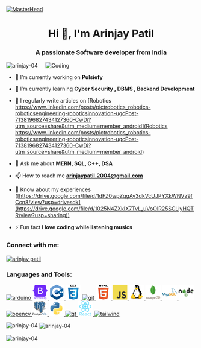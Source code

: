 [![MasterHead](https://mir-s3-cdn-cf.behance.net/project_modules/1400_opt_1/475eb095746151.5e9ecde695f7a.gif)](https://github.com/Arinjay-04/Arinjay-04/blob/main/README.md)
<h1 align="center">Hi 👋, I'm Arinjay Patil</h1>
<h3 align="center">A passionate Software developer from India</h3>

<img align="right" alt="Coding" width="400" src="https://cdnp3.stackassets.com/fa6fd1e226152eba86fa65cef159cde3d5a40517/store/fd9cf709c1417e2cabff70f3d3d2b3be06d0becd1df0cccfc661d327a3a7/sale_229497_primary_image.jpg">

<p align="left"> <img src="https://komarev.com/ghpvc/?username=arinjay-04&label=Profile%20views&color=0e75b6&style=flat" alt="arinjay-04" /> </p>

- 🔭 I’m currently working on **Pulsiefy**

- 🌱 I’m currently learning **Cyber Security , DBMS , Backend Development**

- 📝 I regularly write articles on [Robotics https://www.linkedin.com/posts/pictrobotics_robotics-roboticsengineering-roboticsinnovation-ugcPost-7138196827434127360-CwDi?utm_source=share&utm_medium=member_android](Robotics https://www.linkedin.com/posts/pictrobotics_robotics-roboticsengineering-roboticsinnovation-ugcPost-7138196827434127360-CwDi?utm_source=share&utm_medium=member_android)

- 💬 Ask me about **MERN, SQL, C++, DSA**

- 📫 How to reach me **arinjaypatil.2004@gmail.com**

- 📄 Know about my experiences ([https://drive.google.com/file/d/1dFZ0wpZqgAv3dkVcUJPYXkWNVz9fCcn8/view?usp=drivesdk](https://drive.google.com/file/d/1025N4ZXkIX7TvL_uVoOIR25SCLjyHQTR/view?usp=sharing))

- ⚡ Fun fact **I love coding while listening musics**

<h3 align="left">Connect with me:</h3>
<p align="left">
<a href="https://www.linkedin.com/in/arinjay-patil-3262a9248" target="_blank">
  <img align="center" src="https://raw.githubusercontent.com/rahuldkjain/github-profile-readme-generator/master/src/images/icons/Social/linked-in-alt.svg" alt="arinjay patil" height="30" width="40" />
</a>

</p>

<h3 align="left">Languages and Tools:</h3>
<p align="left"> <a href="https://www.arduino.cc/" target="_blank" rel="noreferrer"> <img src="https://cdn.worldvectorlogo.com/logos/arduino-1.svg" alt="arduino" width="40" height="40"/> </a> <a href="https://getbootstrap.com" target="_blank" rel="noreferrer"> <img src="https://raw.githubusercontent.com/devicons/devicon/master/icons/bootstrap/bootstrap-plain-wordmark.svg" alt="bootstrap" width="40" height="40"/> </a> <a href="https://www.w3schools.com/cpp/" target="_blank" rel="noreferrer"> <img src="https://raw.githubusercontent.com/devicons/devicon/master/icons/cplusplus/cplusplus-original.svg" alt="cplusplus" width="40" height="40"/> </a> <a href="https://www.w3schools.com/css/" target="_blank" rel="noreferrer"> <img src="https://raw.githubusercontent.com/devicons/devicon/master/icons/css3/css3-original-wordmark.svg" alt="css3" width="40" height="40"/> </a> <a href="https://git-scm.com/" target="_blank" rel="noreferrer"> <img src="https://www.vectorlogo.zone/logos/git-scm/git-scm-icon.svg" alt="git" width="40" height="40"/> </a> <a href="https://www.w3.org/html/" target="_blank" rel="noreferrer"> <img src="https://raw.githubusercontent.com/devicons/devicon/master/icons/html5/html5-original-wordmark.svg" alt="html5" width="40" height="40"/> </a> <a href="https://developer.mozilla.org/en-US/docs/Web/JavaScript" target="_blank" rel="noreferrer"> <img src="https://raw.githubusercontent.com/devicons/devicon/master/icons/javascript/javascript-original.svg" alt="javascript" width="40" height="40"/> </a> <a href="https://www.linux.org/" target="_blank" rel="noreferrer"> <img src="https://raw.githubusercontent.com/devicons/devicon/master/icons/linux/linux-original.svg" alt="linux" width="40" height="40"/> </a> <a href="https://www.mongodb.com/" target="_blank" rel="noreferrer"> <img src="https://raw.githubusercontent.com/devicons/devicon/master/icons/mongodb/mongodb-original-wordmark.svg" alt="mongodb" width="40" height="40"/> </a> <a href="https://www.mysql.com/" target="_blank" rel="noreferrer"> <img src="https://raw.githubusercontent.com/devicons/devicon/master/icons/mysql/mysql-original-wordmark.svg" alt="mysql" width="40" height="40"/> </a> <a href="https://nodejs.org" target="_blank" rel="noreferrer"> <img src="https://raw.githubusercontent.com/devicons/devicon/master/icons/nodejs/nodejs-original-wordmark.svg" alt="nodejs" width="40" height="40"/> </a> <a href="https://opencv.org/" target="_blank" rel="noreferrer"> <img src="https://www.vectorlogo.zone/logos/opencv/opencv-icon.svg" alt="opencv" width="40" height="40"/> </a> <a href="https://www.postgresql.org" target="_blank" rel="noreferrer"> <img src="https://raw.githubusercontent.com/devicons/devicon/master/icons/postgresql/postgresql-original-wordmark.svg" alt="postgresql" width="40" height="40"/> </a> <a href="https://www.python.org" target="_blank" rel="noreferrer"> <img src="https://raw.githubusercontent.com/devicons/devicon/master/icons/python/python-original.svg" alt="python" width="40" height="40"/> </a> <a href="https://www.qt.io/" target="_blank" rel="noreferrer"> <img src="https://upload.wikimedia.org/wikipedia/commons/0/0b/Qt_logo_2016.svg" alt="qt" width="40" height="40"/> </a> <a href="https://reactjs.org/" target="_blank" rel="noreferrer"> <img src="https://raw.githubusercontent.com/devicons/devicon/master/icons/react/react-original-wordmark.svg" alt="react" width="40" height="40"/> </a> <a href="https://tailwindcss.com/" target="_blank" rel="noreferrer"> <img src="https://www.vectorlogo.zone/logos/tailwindcss/tailwindcss-icon.svg" alt="tailwind" width="40" height="40"/> </a> </p>

<p><img align="left" src="https://github-readme-stats.vercel.app/api/top-langs?username=arinjay-04&show_icons=true&locale=en&layout=compact" alt="arinjay-04" /></p>

<p>&nbsp;<img align="center" src="https://github-readme-stats.vercel.app/api?username=arinjay-04&show_icons=true&locale=en" alt="arinjay-04" /></p>

<p><img align="center" src="https://github-readme-streak-stats.herokuapp.com/?user=arinjay-04&" alt="arinjay-04" /></p>

